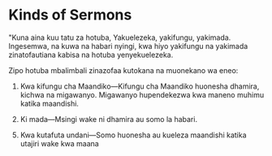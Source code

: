 # Kinds of Sermons

"Kuna aina kuu tatu za hotuba, Yakuelezeka, yakifungu, yakimada. Ingesemwa, na kuwa na habari nyingi, kwa hiyo yakifungu na yakimada zinatofautiana kabisa na hotuba yenyekuelezeka.
 
Zipo hotuba mbalimbali zinazofaa kutokana na muonekano wa eneo:

1. Kwa kifungu cha Maandiko—Kifungu cha Maandiko huonesha dhamira, kichwa na migawanyo. Migawanyo hupendekezwa kwa maneno muhimu katika maandishi.

2. Ki mada—Msingi wake ni dhamira au somo la habari.

<!--3. Kwa kifungu cha Maandiko-Ki mada—Somo hutibiwa kwa kifungu cha Maandiko na kuelezwa dhamira. 

4. Kwa kifungu cha Maandiko-Kwa kilichotolewa wazo—Somo linatokana na kilichomo ndani ya taarifa iliyoandikwa.-->

5. Kwa kutafuta undani—Somo huonesha au kueleza maandishi katika utajiri wake kwa maana

